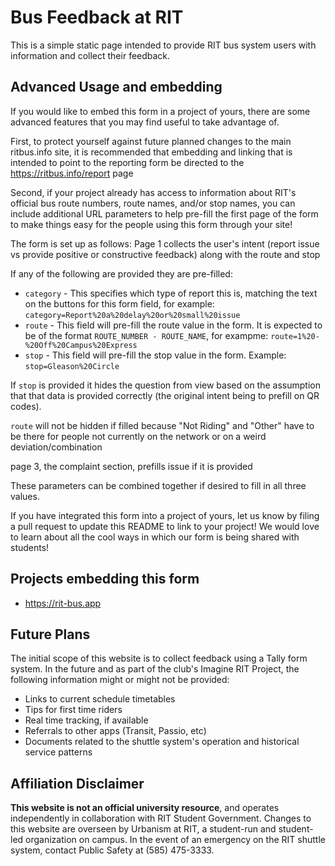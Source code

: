 # Bus Feedback at RIT

This is a simple static page intended to provide RIT bus system users with information and collect their feedback.

## Advanced Usage and embedding

If you would like to embed this form in a project of yours, there are some advanced features that you may find useful to take advantage of.

First, to protect yourself against future planned changes to the main ritbus.info site, it is recommended that embedding and linking that is intended to point to the reporting form be directed to the https://ritbus.info/report page

Second, if your project already has access to information about RIT's official bus route numbers, route names, and/or stop names, you can include additional URL parameters to help pre-fill the first page of the form to make things easy for the people using this form through your site!

The form is set up as follows:
Page 1 collects the user's intent (report issue vs provide positive or constructive feedback) along with the route and stop

If any of the following are provided they are pre-filled:
- `category` - This specifies which type of report this is, matching the text on the buttons for this form field, for example: `category=Report%20a%20delay%20or%20small%20issue`
- `route` - This field will pre-fill the route value in the form. It is expected to be of the format `ROUTE_NUMBER - ROUTE_NAME`, for exampme: `route=1%20-%20Off%20Campus%20Express`
- `stop` - This field will pre-fill the stop value in the form. Example: `stop=Gleason%20Circle`

If `stop` is provided it hides the question from view based on the assumption that that data is provided correctly (the original intent being to prefill on QR codes).

`route` will not be hidden if filled because "Not Riding" and "Other" have to be there for people not currently on the network or on a weird deviation/combination

page 3, the complaint section, prefills issue if it is provided

These parameters can be combined together if desired to fill in all three values.

If you have integrated this form into a project of yours, let us know by filing a pull request to update this README to link to your project! We would love to learn about all the cool ways in which our form is being shared with students!

## Projects embedding this form
- https://rit-bus.app

## Future Plans
The initial scope of this website is to collect feedback using a Tally form system. In the future and as part of the club's Imagine RIT Project, the following information might or might not be provided:

- Links to current schedule timetables
- Tips for first time riders
- Real time tracking, if available
- Referrals to other apps (Transit, Passio, etc)
- Documents related to the shuttle system's operation and historical service patterns

## Affiliation Disclaimer
**This website is not an official university resource**, and operates independently in collaboration with RIT Student Government. Changes to this website are overseen by Urbanism at RIT, a student-run and student-led organization on campus. In the event of an emergency on the RIT shuttle system, contact Public Safety at (585) 475-3333.
